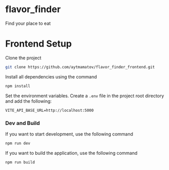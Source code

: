 # flavor_finder
Find your place to eat

# Frontend Setup

Clone the project

```bash
git clone https://github.com/aytmamatov/flavor_finder_frontend.git
```
Install all dependencies using the command

```bash
npm install
```

Set the environment variables. Create a `.env` file in the project root directory and add the following:

```
VITE_API_BASE_URL=http://localhost:5000
```

### Dev and Build

If you want to start development, use the following command

```bash
npm run dev
```

If you want to build the application, use the following command

```bash
npm run build
```
